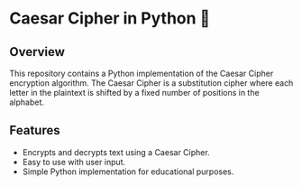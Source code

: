 # Caesar Cipher in Python 🔐

## Overview
This repository contains a Python implementation of the Caesar Cipher encryption algorithm. The Caesar Cipher is a substitution cipher where each letter in the plaintext is shifted by a fixed number of positions in the alphabet.

## Features
- Encrypts and decrypts text using a Caesar Cipher.
- Easy to use with user input.
- Simple Python implementation for educational purposes.
